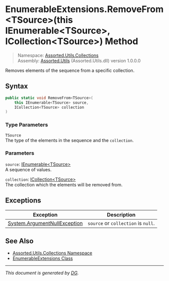 ﻿# EnumerableExtensions.RemoveFrom\<TSource>(this IEnumerable\<TSource>, ICollection\<TSource>) Method

> Namespace: [Assorted.Utils.Collections](_toc.Assorted.Utils.md#Assorted.Utils.Collections%20Namespace)\
> Assembly: [Assorted.Utils](_toc.Assorted.Utils.md) (Assorted.Utils.dll) version 1.0.0.0

Removes elements of the sequence from a specific collection.

## Syntax

```csharp
public static void RemoveFrom<TSource>(
    this IEnumerable<TSource> source, 
    ICollection<TSource> collection
)
```

### Type Parameters

`TSource`\
The type of the elements in the sequence and the `collection`.

### Parameters

`source`: [IEnumerable\<TSource>](https://docs.microsoft.com/en-us/dotnet/api/system.collections.generic.ienumerable-1)\
A sequence of values.

`collection`: [ICollection\<TSource>](https://docs.microsoft.com/en-us/dotnet/api/system.collections.generic.icollection-1)\
The collection which the elements will be removed from.

## Exceptions

Exception | Description
--- | ---
[System.ArgumentNullException](https://docs.microsoft.com/en-us/dotnet/api/system.argumentnullexception) | `source` or `collection` is `null`.

## See Also

- [Assorted.Utils.Collections Namespace](_toc.Assorted.Utils.md#Assorted.Utils.Collections%20Namespace)
- [EnumerableExtensions Class](Assorted.Utils.Collections.EnumerableExtensions.md)

---

_This document is generated by [DG](https://github.com/Khojasteh/dg)._
